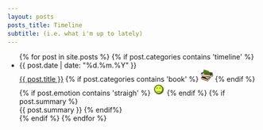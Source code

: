 ```yaml
---
layout: posts
posts_title: Timeline
subtitle: (i.e. what i'm up to lately)
---
```


<ul class="posts unstyled">
	{% for post in site.posts %}
	{% if post.categories contains 'timeline' %}
		<li>
			<div class="row">
				<div class="span1">
					<span>{{ post.date | date: "%d.%m.%Y" }}</span>
				</div>
				<div class="span6">
					<a href="{{ BASE_PATH }}{{ post.url }}">{{ post.title }}</a>
					{% if post.categories contains 'book' %}
						<img src="/assets/img/books-icon.png" alt="book" class="img-book" />
					{% endif %}	
					{% if post.emotion contains 'straigh' %}
						<img src="/assets/img/emoticon_straight_face.png" alt="straight face" class="img-book" />
					{% endif %}
					{% if post.summary %}
						<br/>{{ post.summary }}
					{% endif%}
				</div>
			</div>
		</li>
	{% endif %}
{% endfor %}
</ul>		
